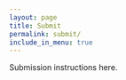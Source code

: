 ```yaml
---
layout: page
title: Submit
permalink: submit/
include_in_menu: true
---
```


Submission instructions here.
